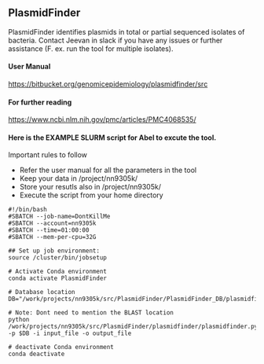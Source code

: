 **PlasmidFinder**
-------------------------
PlasmidFinder identifies plasmids in total or partial sequenced isolates of bacteria.
Contact Jeevan in slack if you have any issues or further assistance (F. ex. run the tool for multiple isolates).

#### User Manual 
https://bitbucket.org/genomicepidemiology/plasmidfinder/src

#### For further reading
https://www.ncbi.nlm.nih.gov/pmc/articles/PMC4068535/ 

#### Here is the EXAMPLE SLURM script for Abel to excute the tool.
Important rules to follow
* Refer the user manual for all the parameters in the tool
* Keep your data in /project/nn9305k/
* Store your resutls also in /project/nn9305k/
* Execute the script from your home directory

```
#!/bin/bash
#SBATCH --job-name=DontKillMe
#SBATCH --account=nn9305k
#SBATCH --time=01:00:00
#SBATCH --mem-per-cpu=32G

## Set up job environment:
source /cluster/bin/jobsetup

# Activate Conda environment 
conda activate PlasmidFinder

# Database location
DB="/work/projects/nn9305k/src/PlasmidFinder/PlasmidFinder_DB/plasmidfinder_db/"

# Note: Dont need to mention the BLAST location
python /work/projects/nn9305k/src/PlasmidFinder/plasmidfinder/plasmidfinder.py -p $DB -i input_file -o output_file

# deactivate Conda environment 
conda deactivate
```
